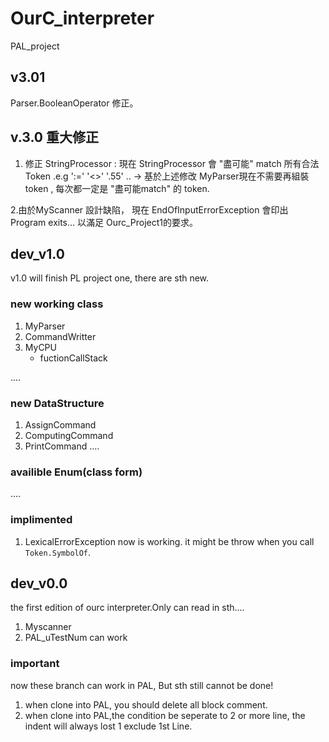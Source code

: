 # OurC_interpreter
PAL_project

## v3.01
Parser.BooleanOperator 修正。

## v.3.0 重大修正
1. 修正 StringProcessor : 現在 StringProcessor 會 "盡可能" match 所有合法Token .e.g ':=' '<>' '.55' ..
  -> 基於上述修改 MyParser現在不需要再組裝 token , 每次都一定是 "盡可能match" 的 token.
  
2.由於MyScanner 設計缺陷， 現在 EndOfInputErrorException 會印出 Program exits... 以滿足 Ourc_Project1的要求。


## dev_v1.0
v1.0 will finish PL project one, there are sth new.

### new working class
1. MyParser
2. CommandWritter
3. MyCPU
    - fuctionCallStack
    
....

### new DataStructure

1. AssignCommand
2. ComputingCommand
3. PrintCommand
....

### availible Enum(class form)
....

### implimented
1. LexicalErrorException now is working. it might be throw when you call `Token.SymbolOf`.

## dev_v0.0
the first edition of ourc interpreter.Only can read in sth....

1. Myscanner
2. PAL_uTestNum can work

### important

now these branch can work in PAL, But sth still cannot be done!

1. when clone into PAL, you should delete all block comment.
2. when clone into PAL,the condition be seperate to 2 or more line, the indent will always lost 1 exclude 1st Line. 
